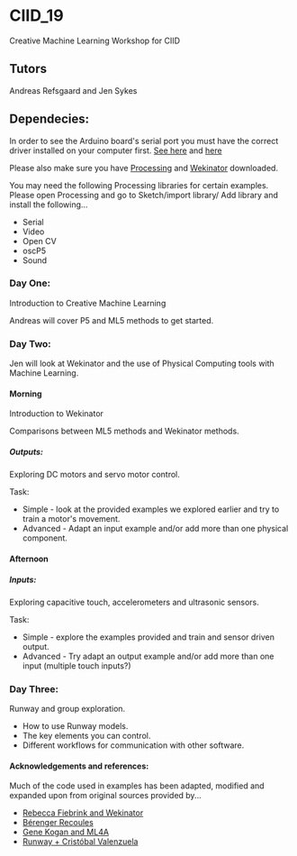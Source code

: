 # CIID_19
Creative Machine Learning Workshop for CIID

## Tutors
Andreas Refsgaard and Jen Sykes

## Dependecies:
In order to see the Arduino board's serial port you must have the correct driver installed on your computer first. 
[See here](https://learn.adafruit.com/adafruit-metro-mini/arduino-ide-usage) and [here](https://www.silabs.com/community/interface/knowledge-base.entry.html/2017/01/10/legacy_os_softwarea-bgvU)

Please also make sure you have [Processing](https://processing.org/download/) and [Wekinator](http://www.wekinator.org/downloads/) downloaded. 

You may need the following Processing libraries for certain examples. Please open Processing and go to Sketch/import library/ Add library and install the  following...
* Serial
* Video
* Open CV
* oscP5
* Sound

### Day One: 
Introduction to Creative Machine Learning 

Andreas will cover P5 and ML5 methods to get started. 

### Day Two:

Jen will look at Wekinator and the use of Physical Computing tools with Machine Learning. 

#### Morning
Introduction to Wekinator

Comparisons between ML5 methods and Wekinator methods. 

##### Outputs:
Exploring DC motors and servo motor control. 

Task: 

* Simple - look at the provided examples we explored earlier and try to train a motor's movement.  
* Advanced - Adapt an input example and/or add more than one physical component. 



#### Afternoon

##### Inputs:
Exploring capacitive touch, accelerometers and ultrasonic sensors. 

Task: 
* Simple - explore the examples provided and train and sensor driven output. 
* Advanced - Try adapt an output example and/or add more than one input (multiple touch inputs?)

### Day Three:
Runway and group exploration. 

* How to use Runway models.
* The key elements you can control.
* Different workflows for communication with other software. 



#### Acknowledgements and references:
Much of the code used in examples has been adapted, modified and expanded upon from original sources provided by...
* [Rebecca Fiebrink and Wekinator](http://www.wekinator.org/examples/)
* [Bérenger Recoules](https://github.com/b2renger/workshop_ml_PCD2019)
* [Gene Kogan and ML4A](https://ml4a.github.io/demos/) 
* [Runway + Cristóbal Valenzuela](https://runwayapp.ai/)

